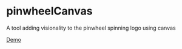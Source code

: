 pinwheelCanvas
==============

A tool adding visionality to the pinwheel spinning logo using canvas


<a href="http://karnsonline.dyndns-home.com/pinwheelCanvas">Demo</a>
